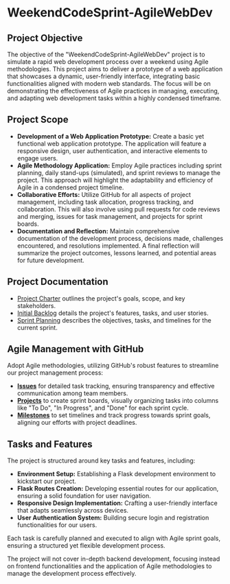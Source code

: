 # WeekendCodeSprint-AgileWebDev
## Project Objective
The objective of the "WeekendCodeSprint-AgileWebDev" project is to simulate a rapid web development process over a weekend using Agile methodologies. This project aims to deliver a prototype of a web application that showcases a dynamic, user-friendly interface, integrating basic functionalities aligned with modern web standards. The focus will be on demonstrating the effectiveness of Agile practices in managing, executing, and adapting web development tasks within a highly condensed timeframe.
## Project Scope
- **Development of a Web Application Prototype:** Create a basic yet functional web application prototype. The application will feature a responsive design, user authentication, and interactive elements to engage users.
- **Agile Methodology Application:** Employ Agile practices including sprint planning, daily stand-ups (simulated), and sprint reviews to manage the project. This approach will highlight the adaptability and efficiency of Agile in a condensed project timeline.
- **Collaborative Efforts:** Utilize GitHub for all aspects of project management, including task allocation, progress tracking, and collaboration. This will also involve using pull requests for code reviews and merging, issues for task management, and projects for sprint boards.
- **Documentation and Reflection:** Maintain comprehensive documentation of the development process, decisions made, challenges encountered, and resolutions implemented. A final reflection will summarize the project outcomes, lessons learned, and potential areas for future development.
## Project Documentation
- [Project Charter](./ProjectCharter.md) outlines the project's goals, scope, and key stakeholders.
- [Initial Backlog](./InitialBacklog.md) details the project's features, tasks, and user stories.
- [Sprint Planning](./SprintPlanning.md) describes the objectives, tasks, and timelines for the current sprint.

## Agile Management with GitHub
Adopt Agile methodologies, utilizing GitHub's robust features to streamline our project management process:
- [**Issues**](https://github.com/anasistikhor/WeekendCodeSprint-AgileWebDev/issues) for detailed task tracking, ensuring transparency and effective communication among team members.
- [**Projects**](https://github.com/users/anasistikhor/projects/2) to create sprint boards, visually organizing tasks into columns like "To Do", "In Progress", and "Done" for each sprint cycle.
- [**Milestones**](https://github.com/anasistikhor/WeekendCodeSprint-AgileWebDev/milestones) to set timelines and track progress towards sprint goals, aligning our efforts with project deadlines.
## Tasks and Features
The project is structured around key tasks and features, including:
- **Environment Setup:** Establishing a Flask development environment to kickstart our project.
- **Flask Routes Creation:** Developing essential routes for our application, ensuring a solid foundation for user navigation.
- **Responsive Design Implementation:** Crafting a user-friendly interface that adapts seamlessly across devices.
- **User Authentication System:** Building secure login and registration functionalities for our users.
  
Each task is carefully planned and executed to align with Agile sprint goals, ensuring a structured yet flexible development process.
  
The project will not cover in-depth backend development, focusing instead on frontend functionalities and the application of Agile methodologies to manage the development process effectively.


